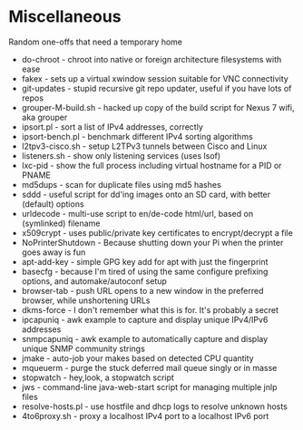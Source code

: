 # Miscellaneous
Random one-offs that need a temporary home

  * do-chroot   - chroot into native or foreign architecture filesystems with ease  
  * fakex       - sets up a virtual xwindow session suitable for VNC connectivity  
  * git-updates - stupid recursive git repo updater, useful if you have lots of repos  
  * grouper-M-build.sh - hacked up copy of the build script for Nexus 7 wifi, aka grouper  
  * ipsort.pl   - sort a list of IPv4 addresses, correctly  
  * ipsort-bench.pl - benchmark different IPv4 sorting algorithms  
  * l2tpv3-cisco.sh - setup L2TPv3 tunnels between Cisco and Linux  
  * listeners.sh - show only listening services (uses lsof)  
  * lxc-pid     - show the full process including virtual hostname for a PID or PNAME  
  * md5dups     - scan for duplicate files using md5 hashes  
  * sddd        - useful script for dd'ing images onto an SD card, with better (default) options  
  * urldecode   - multi-use script to en/de-code html/url, based on (symlinked) filename  
  * x509crypt   - uses public/private key certificates to encrypt/decrypt a file  
  * NoPrinterShutdown	- Because shutting down your Pi when the printer goes away is fun
  * apt-add-key	- simple GPG key add for apt with just the fingerprint
  * basecfg	- because I'm tired of using the same configure prefixing options, and automake/autoconf setup
  * browser-tab	- push URL opens to a new window in the preferred browser, while unshortening URLs
  * dkms-force	- I don't remember what this is for.  It's probably a secret
  * ipcapuniq   - awk example to capture and display unique IPv4/IPv6 addresses
  * snmpcapuniq - awk example to automatically capture and display unique SNMP community strings
  * jmake	- auto-job your makes based on detected CPU quantity
  * mqueuerm	- purge the stuck deferred mail queue singly or in masse
  * stopwatch	- hey,look, a stopwatch script
  * jws         - command-line java-web-start script for managing multiple jnlp files
  * resolve-hosts.pl - use hostfile and dhcp logs to resolve unknown hosts
  * 4to6proxy.sh - proxy a localhost IPv4 port to a localhost IPv6 port